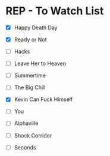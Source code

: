 # REP - To Watch List

* [X] Happy Death Day

* [X] Ready or Not

* [ ] Hacks

* [ ] Leave Her to Heaven

* [ ] Summertime

* [ ] The Big Chill

* [X] Kevin Can Fuck Himself

* [ ] You

* [ ] Alphaville

* [ ] Shock Corridor

* [ ] Seconds